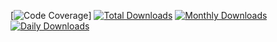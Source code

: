 [![Code Coverage](https://img.shields.io/badge/Code-Coverage-20.35%25-brightgreen)]
[![Total Downloads](https://poser.pugx.org/gobst/buildadoc/downloads)](https://packagist.org/packages/gobst/buildadoc)
[![Monthly Downloads](https://poser.pugx.org/gobst/buildadoc/d/monthly)](https://packagist.org/packages/gobst/buildadoc)
[![Daily Downloads](https://poser.pugx.org/gobst/buildadoc/d/daily)](https://packagist.org/packages/gobst/buildadoc)

